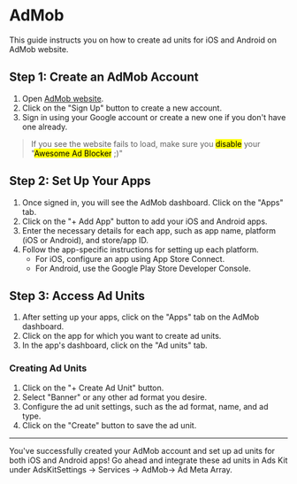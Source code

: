 # AdMob

This guide instructs you on how to create ad units for iOS and Android on AdMob website.

## Step 1: Create an AdMob Account

1. Open [AdMob website](https://admob.google.com).
2. Click on the "Sign Up" button to create a new account.
3. Sign in using your Google account or create a new one if you don't have one already.

> If you see the website fails to load, make sure you <mark>disable</mark> your "<mark>Awesome Ad Blocker</mark> ;)"

## Step 2: Set Up Your Apps

1. Once signed in, you will see the AdMob dashboard. Click on the "Apps" tab.
2. Click on the "+ Add App" button to add your iOS and Android apps.
3. Enter the necessary details for each app, such as app name, platform (iOS or Android), and store/app ID.
4. Follow the app-specific instructions for setting up each platform. 
   - For iOS, configure an app using App Store Connect. 
   - For Android, use the Google Play Store Developer Console.

## Step 3: Access Ad Units

1. After setting up your apps, click on the "Apps" tab on the AdMob dashboard.
2. Click on the app for which you want to create ad units.
3. In the app's dashboard, click on the "Ad units" tab.

### Creating Ad Units

1. Click on the "+ Create Ad Unit" button.
2. Select "Banner" or any other ad format you desire.
3. Configure the ad unit settings, such as the ad format, name, and ad type.
4. Click on the "Create" button to save the ad unit.

---

You've successfully created your AdMob account and set up ad units for both iOS and Android apps! Go ahead and integrate these ad units in Ads Kit under AdsKitSettings -> Services -> AdMob-> Ad Meta Array.

